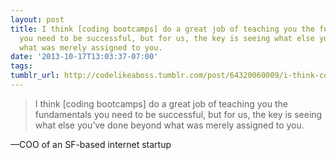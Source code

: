 ```yaml
---
layout: post
title: I think [coding bootcamps] do a great job of teaching you the fundamentals
  you need to be successful, but for us, the key is seeing what else you’ve done beyond
  what was merely assigned to you.
date: '2013-10-17T13:03:37-07:00'
tags:
tumblr_url: http://codelikeaboss.tumblr.com/post/64320060009/i-think-coding-bootcamps-do-a-great-job-of
---
```

> I think [coding bootcamps] do a great job of teaching you the fundamentals you need to be successful, but for us, the key is seeing what else you’ve done beyond what was merely assigned to you.

—COO of an SF-based internet startup

